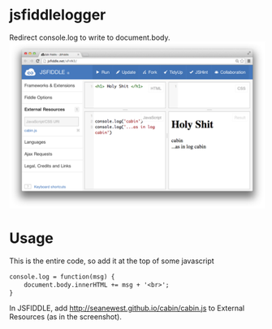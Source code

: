 jsfiddlelogger
=============

Redirect console.log to write to document.body.
![](./screen_shot.png)

Usage
=============

This is the entire code, so add it at the top of some javascript
```
console.log = function(msg) { 
    document.body.innerHTML += msg + '<br>'; 
}
```

In JSFIDDLE, add http://seanewest.github.io/cabin/cabin.js to External Resources (as in the screenshot).


